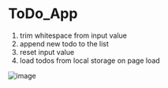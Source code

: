 # ToDo_App
1. trim whitespace from input value
2. append new todo to the list
3. reset input value
4. load todos from local storage on page load

![image](https://user-images.githubusercontent.com/112661561/232547145-7ec95b30-200f-47a8-a66e-e8956cf33bcb.png)

